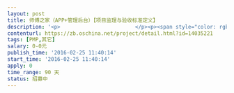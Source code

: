 ```yaml
---                
layout: post       
title: 师傅之家（APP+管理后台）【项目监理与验收标准定义】           
description: '<p>                        </p><p><span style="color: rgb(0, 0, 0); font-size: 1.1em;">【业务需求】</span><br></p><p>&nbsp; &nbsp; &nbsp; 师傅之家APP是涵盖家电水电等日常生活所需的一站式解决方案的家庭服务商。让业主有活能找到师傅干，让师傅能找到活干的撮合平台。</p><p><span style="color: rgb(0, 0, 0);">app基本功能：</span></p><div class="simditor-table" style="font-size: 14px; line-height: 22px; margin: 8px 0px; letter-spacing: 0.5px; word-wrap: break-word; color: rgb(51, 51, 51); position: relative; white-space: normal;">&nbsp; &nbsp; &nbsp;公共功能：<br></div><p>&nbsp; &nbsp; &nbsp;登陆、注册、我的地址、我的代金券、模式设置、我的消息、余额提现、设置、我的钱包、申请客服介入、评价、投诉、</p><p>&nbsp; &nbsp; &nbsp;企业名片分类，企业名片列表</p><p>&nbsp; &nbsp; &nbsp;业主端：<br></p><p>&nbsp; &nbsp; &nbsp; 首页(业主)、	个人中心（业主）、	我的订单（维修订单）、	我的订单（装修订单）、	我的订单（购货订单）、	申请退款</p><p><span style="font-size: 0.875rem;">主要业务：维修O2O下单、装修O2O下单、购货O2O下单</span></p><p>&nbsp; &nbsp; &nbsp;师傅端：</p><p>&nbsp; &nbsp; &nbsp; 首页(师傅)、	维修技能配置、	装修职业配置、	供货配置、	实名认证、	个人中心（师傅）、	我的订单（维修订单）、	我的订单（装修订单）、	我的订单（购货订单）、<br></p><p>主要业务：维修O2O接单、装修O2O接单、购货O2O接单<br></p><p>&nbsp; &nbsp; &nbsp;技术点：地图定位、推送、支付（希望接包方提供成熟方案）</p><p><b>后台基本功能：</b></p><p>&nbsp;1、维修：<span style="font-size: 0.875rem;">&nbsp;一级分类管理、</span>二级分类管理、故障管理</p><p>&nbsp; &nbsp; &nbsp; &nbsp; &nbsp;2、装修：<span style="font-size: 0.875rem;">&nbsp;房屋类型管理、工作年限管理、职业管理、工作范围与参考价管理</span><br></p><p><span style="font-size: 0.875rem;">&nbsp; &nbsp; &nbsp; &nbsp; &nbsp;3、供货：<span style="font-size: 0.875rem;">&nbsp;商品配置，商品分类配置</span><br></span></p><p><span style="font-size: 0.875rem;"><span style="font-size: 0.875rem;">&nbsp; &nbsp; &nbsp; &nbsp;&nbsp;&nbsp;4、企业名片：<span style="font-size: 0.875rem;">&nbsp;企业名片分类管理，企业管理（类似于CMS系统）</span></span></span></p><p><span style="font-size: 0.875rem;">&nbsp; &nbsp; &nbsp; &nbsp; &nbsp;5、订单管理（装修、维修、购货管理，包含客服介入）</span></p><p><span style="font-size: 0.875rem;">&nbsp; &nbsp; &nbsp; &nbsp; &nbsp;6、会员管理（会员、师傅管理）<br></span></p><p><span style="font-size: 0.875rem;">&nbsp; &nbsp; &nbsp; &nbsp; &nbsp;7、用户管理（角色管理、超级管理员，客服，等运营人员使用）<br></span></p><p>&nbsp; &nbsp; &nbsp; &nbsp; &nbsp;8、APP基本配置（APP banner条等一些信息的配置）<br></p><p>&nbsp; &nbsp; &nbsp; &nbsp; &nbsp;9、报表管理（订单数、订单总金额，支持明细下钻导出）<br></p><p>&nbsp; &nbsp; &nbsp; &nbsp; &nbsp;10、系统管理（配置项管理、登陆用户修改密码等）</p><h4>【任务描述】</h4><p>&nbsp; &nbsp; &nbsp; 由于我们自身没有互联网和IT行业经验，现需要一个项目管理与监理角色，与我们一起与众包开发团队项目经理进行接口，确保项目各项指标都能达到要求，要求配合我们严格督促开发团队按需完成我们的任务。</p><p>1、项目监理工作</p><p>2、配合我们解决项目过程中与乙方的变更争议（站在我们角度维护我们的权益）</p><p>3、配合我们通过OSC寻找合适的测试团队</p><p><span style="font-size: 0.875rem;">我们需要的是一个第三方监理角色（有点类似现在建筑行业监理公司一样的性质）</span><br></p><p><span style="font-size: 0.875rem;">只要能帮我们解决实际问题，酬劳都好商量（</span><b>项目结束后也可考虑直接加入到我们的创业团队</b><span style="font-size: 0.875rem;">）</span><br></p><p><span style="color: rgb(0, 0, 0); font-size: 1.1em;"><b>【交付物】</b></span></p><p><span style="color: rgb(0, 0, 0); font-size: 1.1em;">1、验收标准</span></p><p><span style="color: rgb(0, 0, 0); font-size: 1.1em;">&nbsp; &nbsp; &nbsp;协助我方根据现有的设计制定验收标准，输出《验收标准文件》</span></p><p><span style="color: rgb(0, 0, 0); font-size: 1.1em;">&nbsp; &nbsp; &nbsp;当众包开发团队输出交付成果时，输出有说服力的《验收报告》</span></p><p><span style="color: rgb(0, 0, 0); font-size: 1.1em;">2、项目管理与监理</span><br></p><p><span style="color: rgb(0, 0, 0); font-size: 1.1em;">&nbsp; &nbsp; （周期性输出）《进度计划报告》、<span style="font-size: 15.4px;">《风险报告》、<span style="font-size: 15.4px;">《项目范围说明书》、</span></span></span></p><p><span style="color: rgb(0, 0, 0); font-size: 1.1em;">&nbsp; &nbsp; &nbsp;</span></p><p><b style="color: rgb(0, 0, 0);">【人员要求】</b></p><p><span style="color: rgb(51, 51, 51); font-size: 14px;"></span></p><p><span style="font-size: 0.875rem;">1.具有项目管理理论与实际经验（5年以上经验）；</span><br></p><p>2.熟悉项目管理方法和管理工具；</p><p>3.优秀的组织协调能力，项目控制能力，良好的客户沟通能力；</p><p>4.了解软件开发流程、设计模式、体系结构；</p><p>5、有同类型的APP项目经验</p><p>6、能在深圳、广州两地跑（差旅费我们负责）</p><p><br></p><p><b>【付款方式】</b><br></p><p><span style="font-size: 0.875rem;">您提供一口价、随项目进度、通过众包平台分批支付，具体协商而定<br></span></p><p><br></p><p><br></p><p><br></p><p>                    </p>'     
contenturl: https://zb.oschina.net/project/detail.html?id=14035221      
tags: [PMP,其它]            
salary: 0-0元          
publish_time: '2016-02-25 11:40:14'         
start_time: '2016-02-25 11:40:14'           
apply: 0                   
time_range: 90 天              
status: 招募中                  
---                 
```

